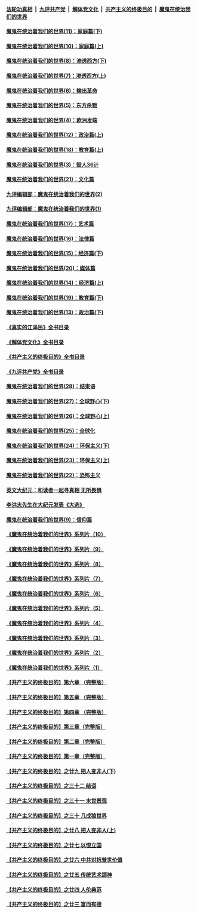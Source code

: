 ####  [法轮功真相](../../../../basic/blob/master/README.md?t=11122202) &nbsp;|&nbsp; [九评共产党](../../../../9ping.md/blob/master/README.md?t=11122202) &nbsp;|&nbsp; [解体党文化](../../../../jtdwh.md/blob/master/README.md?t=11122202)  &nbsp;|&nbsp; [共产主义的终极目的](../../../../gczydzjmd.md/blob/master/README.md?t=11122202) &nbsp;|&nbsp; [魔鬼在统治我们的世界](../../../../mgztzwmdsj.md/blob/master/README.md?t=11122202) 

#### [魔鬼在统治着我们的世界(11)：家庭篇(下)](../pages/nsc422/n10440961.md?t=11122202) 

#### [魔鬼在统治着我们的世界(10)：家庭篇(上)](../pages/nsc422/n10435448.md?t=11122202) 

#### [魔鬼在统治着我们的世界(8)：渗透西方(下)](../pages/nsc422/n10429603.md?t=11122202) 

#### [魔鬼在统治着我们的世界(7)：渗透西方(上)](../pages/nsc422/n10426013.md?t=11122202) 

#### [魔鬼在统治着我们的世界(6)：输出革命](../pages/nsc422/n10421536.md?t=11122202) 

#### [魔鬼在统治着我们的世界(5)：东方杀戮](../pages/nsc422/n10417707.md?t=11122202) 

#### [魔鬼在统治着我们的世界(4)：欧洲发端](../pages/nsc422/n10414890.md?t=11122202) 

#### [魔鬼在统治着我们的世界(12)：政治篇(上)](../pages/nsc422/n10444576.md?t=11122202) 

#### [魔鬼在统治着我们的世界(18)：教育篇(上)](../pages/nsc422/n10526970.md?t=11122202) 

#### [魔鬼在统治着我们的世界(3)：毁人36计](../pages/nsc422/n10411583.md?t=11122202) 

#### [魔鬼在统治着我们的世界(21)：文化篇](../pages/nsc422/n10597706.md?t=11122202) 

#### [九评编辑部：魔鬼在统治着我们的世界(2)](../pages/nsc422/n10410036.md?t=11122202) 

#### [九评编辑部：魔鬼在统治着我们的世界(1)](../pages/nsc422/n10406825.md?t=11122202) 

#### [魔鬼在统治着我们的世界(17)：艺术篇](../pages/nsc422/n10499093.md?t=11122202) 

#### [魔鬼在统治着我们的世界(16)：法律篇](../pages/nsc422/n10485969.md?t=11122202) 

#### [魔鬼在统治着我们的世界(15)：经济篇(下)](../pages/nsc422/n10469975.md?t=11122202) 

#### [魔鬼在统治着我们的世界(20)：媒体篇](../pages/nsc422/n10586579.md?t=11122202) 

#### [魔鬼在统治着我们的世界(14)：经济篇(上)](../pages/nsc422/n10457370.md?t=11122202) 

#### [魔鬼在统治着我们的世界(19)：教育篇(下)](../pages/nsc422/n10564808.md?t=11122202) 

#### [魔鬼在统治着我们的世界(13)：政治篇(下)](../pages/nsc422/n10448270.md?t=11122202) 

#### [《真实的江泽民》全书目录](../pages/nsc422/n13721399.md?t=11122202) 

#### [《解体党文化》全书目录](../pages/nsc422/n13721157.md?t=11122202) 

#### [《共产主义的终极目的》全书目录](../pages/nsc422/n13721048.md?t=11122202) 

#### [《九评共产党》全书目录](../pages/nsc422/n13708085.md?t=11122202) 

#### [魔鬼在统治着我们的世界(28)：结束语](../pages/nsc422/n10936246.md?t=11122202) 

#### [魔鬼在统治着我们的世界(27)：全球野心(下)](../pages/nsc422/n10928319.md?t=11122202) 

#### [魔鬼在统治着我们的世界(26)：全球野心(上)](../pages/nsc422/n10900318.md?t=11122202) 

#### [魔鬼在统治着我们的世界(25)：全球化](../pages/nsc422/n10788205.md?t=11122202) 

#### [魔鬼在统治着我们的世界(24)：环保主义(下)](../pages/nsc422/n10695307.md?t=11122202) 

#### [魔鬼在统治着我们的世界(23)：环保主义(上)](../pages/nsc422/n10688613.md?t=11122202) 

#### [魔鬼在统治着我们的世界(22)：恐怖主义](../pages/nsc422/n10614727.md?t=11122202) 

#### [英文大纪元：和读者一起寻真相 无所畏惧](../pages/nsc422/n12542027.md?t=11122202) 

#### [李洪志先生在大纪元发表《大选》](../pages/nsc422/n12534746.md?t=11122202) 

#### [魔鬼在统治着我们的世界(9)：信仰篇](../pages/nsc422/n10432159.md?t=11122202) 

#### [《魔鬼在统治着我们的世界》系列片（10）](../pages/nsc422/n12292670.md?t=11122202) 

#### [《魔鬼在统治着我们的世界》系列片（9）](../pages/nsc422/n12290859.md?t=11122202) 

#### [《魔鬼在统治着我们的世界》系列片（8）](../pages/nsc422/n12287445.md?t=11122202) 

#### [《魔鬼在统治着我们的世界》系列片（7）](../pages/nsc422/n12283425.md?t=11122202) 

#### [《魔鬼在统治着我们的世界》系列片（6）](../pages/nsc422/n12282314.md?t=11122202) 

#### [《魔鬼在统治着我们的世界》系列片（5）](../pages/nsc422/n12281419.md?t=11122202) 

#### [《魔鬼在统治着我们的世界》系列片（4）](../pages/nsc422/n12274024.md?t=11122202) 

#### [《魔鬼在统治着我们的世界》系列片（3）](../pages/nsc422/n12271322.md?t=11122202) 

#### [《魔鬼在统治着我们的世界》系列片（2）](../pages/nsc422/n12269049.md?t=11122202) 

#### [《魔鬼在统治着我们的世界》系列片（1）](../pages/nsc422/n12267575.md?t=11122202) 

#### [【共产主义的终极目的】第六章 （完整版）](../pages/nsc422/n11428913.md?t=11122202) 

#### [【共产主义的终极目的】第五章 （完整版）](../pages/nsc422/n11428912.md?t=11122202) 

#### [【共产主义的终极目的】第四章 （完整版）](../pages/nsc422/n11428907.md?t=11122202) 

#### [【共产主义的终极目的】第三章（完整版）](../pages/nsc422/n11428848.md?t=11122202) 

#### [【共产主义的终极目的】第二章（完整版）](../pages/nsc422/n11428831.md?t=11122202) 

#### [【共产主义的终极目的】第一章（完整版）](../pages/nsc422/n11417651.md?t=11122202) 

#### [【共产主义的终极目的】之廿九 把人变非人(下)](../pages/nsc422/n11344140.md?t=11122202) 

#### [【共产主义的终极目的】之三十二 结语](../pages/nsc422/n11360535.md?t=11122202) 

#### [【共产主义的终极目的】之三十一 末世景观](../pages/nsc422/n11351129.md?t=11122202) 

#### [【共产主义的终极目的】之三十 几成狼世界](../pages/nsc422/n11348280.md?t=11122202) 

#### [【共产主义的终极目的】之廿八 把人变非人(上)](../pages/nsc422/n11340492.md?t=11122202) 

#### [【共产主义的终极目的】之廿七 以恨立国](../pages/nsc422/n11336944.md?t=11122202) 

#### [【共产主义的终极目的】之廿六 中共对抗普世价值](../pages/nsc422/n11324785.md?t=11122202) 

#### [【共产主义的终极目的】之廿五 传统艺术颂神](../pages/nsc422/n11296396.md?t=11122202) 

#### [【共产主义的终极目的】之廿四 人伦典范](../pages/nsc422/n11296397.md?t=11122202) 

#### [【共产主义的终极目的】之廿三 富而有德](../pages/nsc422/n11283598.md?t=11122202) 

